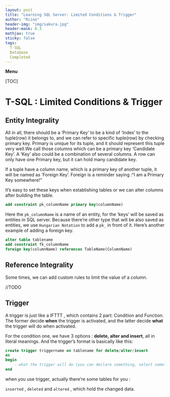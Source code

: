 ```yaml
---
layout: post
title: "Learning SQL Server: Limited Conditions & Trigger"
author: "Riino"
header-img: "img/sakura.jpg"
header-mask: 0.3
mathjax: true
sticky: false
tags:
  T-SQL
  Database
  Completed
---
```


**Menu**

[TOC]

# T-SQL : Limited Conditions & Trigger

## Entity Integrality

All in all, there should be a ‘Primary Key’ to be a kind of ‘Index’ to the tuple(row) it belongs to, and we can refer to specific tuple(row) by checking primary key. Primary is unique for its tuple, and it should represent this tuple very well.We call those columns which can be a primary key ‘Candidate Key’. A ‘Key’ also could be a combination of several columns. A row can only have one Primary key, but it can hold many candidate key.

If a tuple have a column name, which is a primary key of another tuple, it will be named as ‘Foreign Key’. Foreign is a reminder saying :“I am a Primary Key somewhere!”

It’s easy to set these keys when establishing tables or we can alter columns after building the table.

```sql
add constraint pk_columnName primary key(columnName)
```

Here the `pk_columnName` is a name of an entity, for the ‘keys’ will be saved as entities in SQL server. Because there’re other type that will be also saved as entities, we use `Hungarian Notation` to add a `pk_` in front of it. Here’s another example of adding a foreign key.

```sql
alter table tablename
add constraint fk_columnName 
foreign key(columnName) references TableName(ColumnName)
```

## Reference  Integrality

Some times, we can add custom rules to limit the value of a column.

//TODO

## Trigger

A trigger is just like a IFTTT , which contains 2 part: Condition and Function. The former decide **when** the trigger is activated, and the latter decide **what** the trigger will do when activated.

For the condition one, we have 3 options : **delete, alter and insert**, all in literal meanings. And the trigger’s format is basically like this:

```sql
create trigger triggername on tablename for delete/alter/insert
as
begin
	--what the trigger will do (you can declare something, select something and update/delete/insert)
end
```

when you use trigger, actually there’re some tables for you :

`inserted` , `deleted` and `altered` , which hold the changed data.



